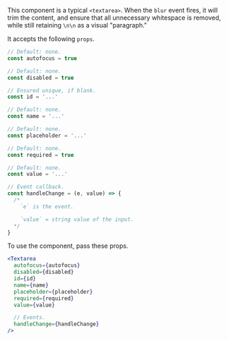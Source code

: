 This component is a typical `<textarea>`. When the `blur` event fires, it will trim the content, and ensure that all unnecessary whitespace is removed, while still retaining `\n\n` as a visual "paragraph."

It accepts the following `props`.

```js
// Default: none.
const autofocus = true

// Default: none.
const disabled = true

// Ensured unique, if blank.
const id = '...'

// Default: none.
const name = '...'

// Default: none.
const placeholder = '...'

// Default: none.
const required = true

// Default: none.
const value = '...'

// Event callback.
const handleChange = (e, value) => {
  /*
    `e` is the event.

    `value` = string value of the input.
  */
}
```

To use the component, pass these props.

```jsx
<Textarea
  autofocus={autofocus}
  disabled={disabled}
  id={id}
  name={name}
  placeholder={placeholder}
  required={required}
  value={value}

  // Events.
  handleChange={handleChange}
/>
```